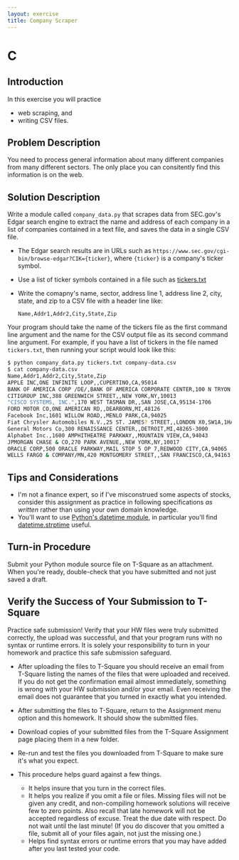 ```yaml
---
layout: exercise
title: Company Scraper
---
```


# C

## Introduction

In this exercise you will practice

- web scraping, and
- writing CSV files.


## Problem Description

You need to process general information about many different companies from many different sectors. The only place you can consitently find this information is on the web.

## Solution Description

Write a module called `company_data.py` that scrapes data from SEC.gov's Edgar search engine to extract the name and address of each company in a list of companies contained in a text file, and saves the data in a single CSV file.

- The Edgar search results are in URLs such as `https://www.sec.gov/cgi-bin/browse-edgar?CIK={ticker}`, where `{ticker}` is a company's ticker symbol.
- Use a list of ticker symbols contained in a file such as [tickers.txt](tickers.txt)
- Write the comapny's name, sector, address line 1, address line 2, city, state, and zip to a CSV file with a header line like:

  `Name,Addr1,Addr2,City,State,Zip`

Your program should take the name of the tickers file as the first command line argument and the name for the CSV output file as its second command line argument. For example, if you have a list of tickers in the file named `tickers.txt`, then running your script would look like this:

```sh
$ python company_data.py tickers.txt company-data.csv
$ cat company-data.csv
Name,Addr1,Addr2,City,State,Zip
APPLE INC,ONE INFINITE LOOP,,CUPERTINO,CA,95014
BANK OF AMERICA CORP /DE/,BANK OF AMERICA CORPORATE CENTER,100 N TRYON ST,CHARLOTTE,NC,28255
CITIGROUP INC,388 GREENWICH STREET,,NEW YORK,NY,10013
"CISCO SYSTEMS, INC.",170 WEST TASMAN DR,,SAN JOSE,CA,95134-1706
FORD MOTOR CO,ONE AMERICAN RD,,DEARBORN,MI,48126
Facebook Inc,1601 WILLOW ROAD,,MENLO PARK,CA,94025
Fiat Chrysler Automobiles N.V.,25 ST. JAMES? STREET,,LONDON X0,SW1A,1HA
General Motors Co,300 RENAISSANCE CENTER,,DETROIT,MI,48265-3000
Alphabet Inc.,1600 AMPHITHEATRE PARKWAY,,MOUNTAIN VIEW,CA,94043
JPMORGAN CHASE & CO,270 PARK AVENUE,,NEW YORK,NY,10017
ORACLE CORP,500 ORACLE PARKWAY,MAIL STOP 5 OP 7,REDWOOD CITY,CA,94065
WELLS FARGO & COMPANY/MN,420 MONTGOMERY STREET,,SAN FRANCISCO,CA,94163
```

## Tips and Considerations

- I'm not a finance expert, so if I've misconstrued some aspects of stocks, consider this assignment as practice in following specifications *as written* rather than using your own domain knowledge.
- You'll want to use [Python's datetime module](https://docs.python.org/3/library/datetime.html), in particular you'll find [datetime.strptime](https://docs.python.org/3/library/datetime.html#datetime.datetime.strptime) useful.

## Turn-in Procedure

Submit your Python module source file on T-Square as an attachment.  When you're ready, double-check that you have submitted and not just saved a draft.

## Verify the Success of Your Submission to T-Square

Practice safe submission! Verify that your HW files were truly submitted correctly, the upload was successful, and that your program runs with no syntax or runtime errors. It is solely your responsibility to turn in your homework and practice this safe submission safeguard.

- After uploading the files to T-Square you should receive an email from T-Square listing the names of the files that were uploaded and received. If you do not get the confirmation email almost immediately, something is wrong with your HW submission and/or your email. Even receiving the email does not guarantee that you turned in exactly what you intended.
- After submitting the files to T-Square, return to the Assignment menu option and this homework. It should show the submitted files.
- Download copies of your submitted files from the T-Square Assignment page placing them in a new folder.
- Re-run and test the files you downloaded from T-Square to make sure it's what you expect.
- This procedure helps guard against a few things.

    - It helps insure that you turn in the correct files.
    - It helps you realize if you omit a file or files. Missing files will not be given any credit, and non-compiling homework solutions will receive few to zero points. Also recall that late homework will not be accepted regardless of excuse. Treat the due date with respect.  Do not wait until the last minute!
(If you do discover that you omitted a file, submit all of your files again, not just the missing one.)
    - Helps find syntax errors or runtime errors that you may have added after you last tested your code.
